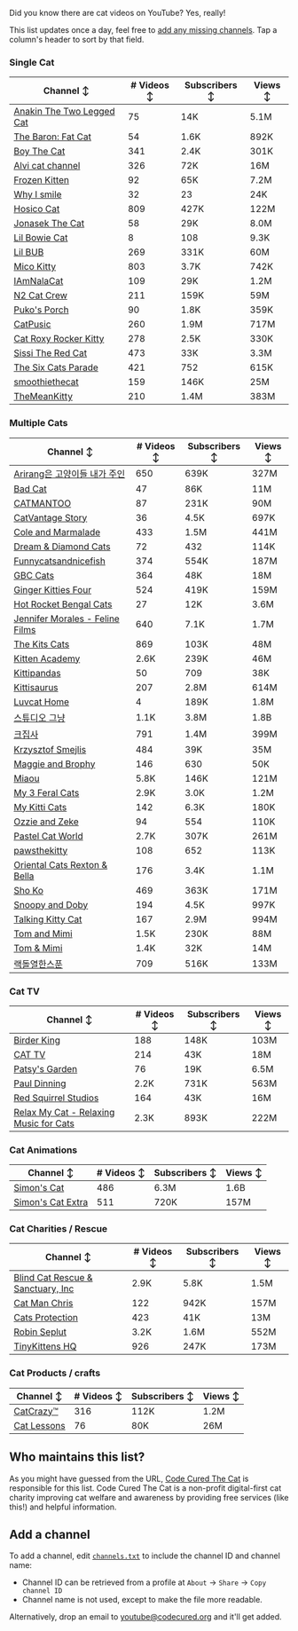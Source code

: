 Did you know there are cat videos on YouTube? Yes, really!

This list updates once a day, feel free to [add any missing channels](#add-a-channel). Tap a column's header to sort by that field.


### Single Cat

| Channel ↕ | # Videos ↕ | Subscribers ↕ | Views ↕ |
| --- | --- | --- | --- |
| [Anakin The Two Legged Cat](https://youtube.com/@anakintwolegs) | 75 | 14K | 5.1M |
| [The Baron: Fat Cat](https://youtube.com/@thebaronfatcat6603) | 54 | 1.6K | 892K |
| [Boy The Cat](https://youtube.com/@boythecat) | 341 | 2.4K | 301K |
| [Alvi cat channel](https://youtube.com/@alvicatchannel) | 326 | 72K | 16M |
| [Frozen Kitten](https://youtube.com/@frozenkitten) | 92 | 65K | 7.2M |
| [Why I smile](https://youtube.com/@whyismile) | 32 | 23 | 24K |
| [Hosico Cat](https://youtube.com/@hosico_cat) | 809 | 427K | 122M |
| [Jonasek The Cat](https://youtube.com/@jonasekthecat) | 58 | 29K | 8.0M |
| [Lil Bowie Cat](https://youtube.com/@lilbowiecat9121) | 8 | 108 | 9.3K |
| [Lil BUB](https://youtube.com/@lilbub) | 269 | 331K | 60M |
| [Mico Kitty](https://youtube.com/@micokitty) | 803 | 3.7K | 742K |
| [IAmNalaCat](https://youtube.com/@iamnalacat) | 109 | 29K | 1.2M |
| [N2 Cat Crew](https://youtube.com/@n2catcrew) | 211 | 159K | 59M |
| [Puko's Porch](https://youtube.com/@pukosporch) | 90 | 1.8K | 359K |
| [CatPusic](https://youtube.com/@catpusic) | 260 | 1.9M | 717M |
| [Cat Roxy Rocker Kitty](https://youtube.com/@rockerroxy) | 278 | 2.5K | 330K |
| [Sissi The Red Cat](https://youtube.com/@veterinarylife) | 473 | 33K | 3.3M |
| [The Six Cats Parade](https://youtube.com/@thesixcatsparade) | 421 | 752 | 615K |
| [smoothiethecat](https://youtube.com/@smoothiethecat) | 159 | 146K | 25M |
| [TheMeanKitty](https://youtube.com/@themeankitty) | 210 | 1.4M | 383M |

### Multiple Cats

| Channel ↕ | # Videos ↕ | Subscribers ↕ | Views ↕ |
| --- | --- | --- | --- |
| [Arirang은 고양이들 내가 주인](https://youtube.com/@arirang3) | 650 | 639K | 327M |
| [Bad Cat](https://youtube.com/@badcattube) | 47 | 86K | 11M |
| [CATMANTOO](https://youtube.com/@catmantoo) | 87 | 231K | 90M |
| [CatVantage Story](https://youtube.com/@catvantagestory) | 36 | 4.5K | 697K |
| [Cole and Marmalade](https://youtube.com/@coleandmarmalade) | 433 | 1.5M | 441M |
| [Dream & Diamond Cats](https://youtube.com/@dreamdiamondcats) | 72 | 432 | 114K |
| [Funnycatsandnicefish](https://youtube.com/@funnycatsandnicefish) | 374 | 554K | 187M |
| [GBC Cats](https://youtube.com/@gbccats) | 364 | 48K | 18M |
| [Ginger Kitties Four](https://youtube.com/@gingerkittiesfour) | 524 | 419K | 159M |
| [Hot Rocket Bengal Cats](https://youtube.com/@hotrocketbengalcats) | 27 | 12K | 3.6M |
| [Jennifer Morales - Feline Films](https://youtube.com/@jennifermoralesfelinefilms) | 640 | 7.1K | 1.7M |
| [The Kits Cats](https://youtube.com/@drnworbskitscats) | 869 | 103K | 48M |
| [Kitten Academy](https://youtube.com/@kittenacademy) | 2.6K | 239K | 46M |
| [Kittipandas](https://youtube.com/@kittipandas) | 50 | 709 | 38K |
| [Kittisaurus](https://youtube.com/@kittisaurus) | 207 | 2.8M | 614M |
| [Luvcat Home](https://youtube.com/@claireluvcat) | 4 | 189K | 1.8M |
| [스튜디오 그냥](https://youtube.com/@studiognyang) | 1.1K | 3.8M | 1.8B |
| [크집사](https://youtube.com/@claire_luvcat) | 791 | 1.4M | 399M |
| [Krzysztof Smejlis](https://youtube.com/@bobonikita) | 484 | 39K | 35M |
| [Maggie and Brophy](https://youtube.com/@maggieandbrophy1327) | 146 | 630 | 50K |
| [Miaou](https://youtube.com/@miaou-cat) | 5.8K | 146K | 121M |
| [My 3 Feral Cats](https://youtube.com/@my3feralcats) | 2.9K | 3.0K | 1.2M |
| [My Kitti Cats](https://youtube.com/@mykitticats) | 142 | 6.3K | 180K |
| [Ozzie and Zeke](https://youtube.com/@ozzieandzeke) | 94 | 554 | 110K |
| [Pastel Cat World](https://youtube.com/@pastelcatworld) | 2.7K | 307K | 261M |
| [pawsthekitty](https://youtube.com/@pawsthekitty) | 108 | 652 | 113K |
| [Oriental Cats Rexton & Bella](https://youtube.com/@rextonorientalcat) | 176 | 3.4K | 1.1M |
| [Sho Ko](https://youtube.com/@shortyandkodi) | 469 | 363K | 171M |
| [Snoopy and Doby](https://youtube.com/@snoopyanddoby) | 194 | 4.5K | 997K |
| [Talking Kitty Cat](https://youtube.com/@stevecash83) | 167 | 2.9M | 994M |
| [Tom and Mimi](https://youtube.com/@tomandmimi) | 1.5K | 230K | 88M |
| [Tom & Mimi](https://youtube.com/@tom_and_mimi) | 1.4K | 32K | 14M |
| [랙돌열한스푼](https://youtube.com/@unboxingragdolls) | 709 | 516K | 133M |

### Cat TV

| Channel ↕ | # Videos ↕ | Subscribers ↕ | Views ↕ |
| --- | --- | --- | --- |
| [Birder King](https://youtube.com/@birderking) | 188 | 148K | 103M |
| [CAT TV](https://youtube.com/@cattvgames) | 214 | 43K | 18M |
| [Patsy's Garden](https://youtube.com/@patsysgarden) | 76 | 19K | 6.5M |
| [Paul Dinning](https://youtube.com/@pauldinningvideosforcats) | 2.2K | 731K | 563M |
| [Red Squirrel Studios](https://youtube.com/@redsquirrelstudios) | 164 | 43K | 16M |
| [Relax My Cat - Relaxing Music for Cats](https://youtube.com/@relaxmycat) | 2.3K | 893K | 222M |

### Cat Animations

| Channel ↕ | # Videos ↕ | Subscribers ↕ | Views ↕ |
| --- | --- | --- | --- |
| [Simon's Cat](https://youtube.com/@simonscat) | 486 | 6.3M | 1.6B |
| [Simon's Cat Extra](https://youtube.com/@simonscatextra) | 511 | 720K | 157M |

### Cat Charities / Rescue

| Channel ↕ | # Videos ↕ | Subscribers ↕ | Views ↕ |
| --- | --- | --- | --- |
| [Blind Cat Rescue & Sanctuary, Inc](https://youtube.com/@blindcatrescuesanctuary) | 2.9K | 5.8K | 1.5M |
| [Cat Man Chris](https://youtube.com/@catmanchrispoole) | 122 | 942K | 157M |
| [Cats Protection](https://youtube.com/@catsprotection) | 423 | 41K | 13M |
| [Robin Seplut](https://youtube.com/@robinseplut) | 3.2K | 1.6M | 552M |
| [TinyKittens HQ](https://youtube.com/@tinykittens) | 926 | 247K | 173M |

### Cat Products / crafts

| Channel ↕ | # Videos ↕ | Subscribers ↕ | Views ↕ |
| --- | --- | --- | --- |
| [CatCrazy™](https://youtube.com/@catcrazychannel) | 316 | 112K | 1.2M |
| [Cat Lessons](https://youtube.com/@catlessons) | 76 | 80K | 26M |


## Who maintains this list?

As you might have guessed from the URL, [Code Cured The Cat](https://codecured.org) is responsible for this list. Code Cured The Cat is a non-profit digital-first cat charity improving cat welfare and awareness by providing free services (like this!) and helpful information.

## Add a channel

To add a channel, edit [`channels.txt`](https://github.com/CodeCured/YouTubeIsForCats/blob/main/automation/channels.txt) to include the channel ID and channel name:
* Channel ID can be retrieved from a profile at `About` -> `Share` -> `Copy channel ID`
* Channel name is not used, except to make the file more readable.

Alternatively, drop an email to [youtube@codecured.org](mailto:youtube@codecured.org) and it'll get added.
